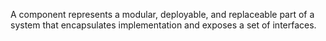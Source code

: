 A component represents a modular, deployable, and replaceable part of a system that encapsulates implementation and exposes a set of interfaces.
